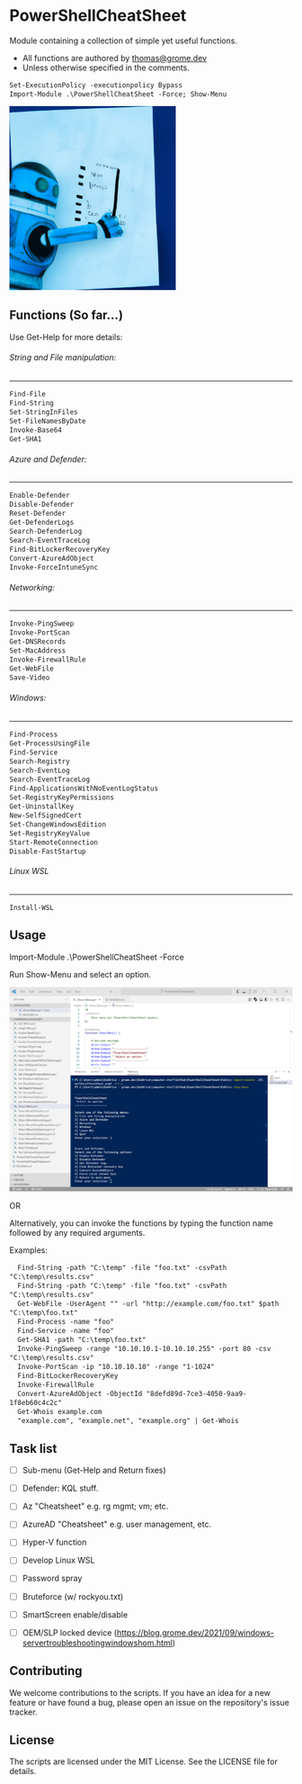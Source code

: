 # PowerShellCheatSheet
Module containing a collection of simple yet useful functions. 
- All functions are authored by thomas@grome.dev 
- Unless otherwise specified in the comments.

```
Set-ExecutionPolicy -executionpolicy Bypass
Import-Module .\PowerShellCheatSheet -Force; Show-Menu
```

![logo](https://github.com/gromedev/PowerShellCheatSheet/blob/main/Assets/img/logo.png)


## Functions (So far...)

Use Get-Help for more details:

###### String and File manipulation:
-----------------------------
```
Find-File
Find-String
Set-StringInFiles
Set-FileNamesByDate
Invoke-Base64
Get-SHA1
```


###### Azure and Defender:
-----------------------------
```
Enable-Defender
Disable-Defender
Reset-Defender
Get-DefenderLogs
Search-DefenderLog
Search-EventTraceLog
Find-BitLockerRecoveryKey
Convert-AzureAdObject
Invoke-ForceIntuneSync
```


###### Networking:
-----------------------------
```
Invoke-PingSweep
Invoke-PortScan
Get-DNSRecords
Set-MacAddress
Invoke-FirewallRule
Get-WebFile
Save-Video
```


###### Windows:
-----------------------------
```
Find-Process
Get-ProcessUsingFile
Find-Service
Search-Registry
Search-EventLog
Search-EventTraceLog
Find-ApplicationsWithNoEventLogStatus
Set-RegistryKeyPermissions
Get-UninstallKey
New-SelfSignedCert
Set-ChangeWindowsEdition
Set-RegistryKeyValue
Start-RemoteConnection
Disable-FastStartup
```


###### Linux WSL
-----------------------------
```
Install-WSL
```



## Usage

Import-Module .\PowerShellCheatSheet -Force

Run Show-Menu and select an option. 

![usage](https://github.com/gromedev/PowerShellCheatSheet/blob/main/Assets/img/usage.png)

OR

Alternatively, you can invoke the functions by typing the function name followed by any required arguments.

Examples:
```
  Find-String -path "C:\temp" -file "foo.txt" -csvPath "C:\temp\results.csv"
  Find-String -path "C:\temp" -file "foo.txt" -csvPath "C:\temp\results.csv"
  Get-WebFile -UserAgent "" -url "http://example.com/foo.txt" $path "C:\temp\foo.txt"
  Find-Process -name "foo"
  Find-Service -name "foo"
  Get-SHA1 -path "C:\temp\foo.txt"
  Invoke-PingSweep -range "10.10.10.1-10.10.10.255" -port 80 -csv "C:\temp\results.csv"
  Invoke-PortScan -ip "10.10.10.10" -range "1-1024"
  Find-BitLockerRecoveryKey 
  Invoke-FirewallRule 
  Convert-AzureAdObject -ObjectId "8defd89d-7ce3-4050-9aa9-1f8eb60c4c2c"
  Get-Whois example.com
  "example.com", "example.net", "example.org" | Get-Whois
```

## Task list
- [ ] Sub-menu (Get-Help and Return fixes)
- [ ] Defender: KQL stuff.
- [ ] Az "Cheatsheet" e.g. rg mgmt; vm; etc.
- [ ] AzureAD "Cheatsheet" e.g. user management, etc.
- [ ] Hyper-V function
- [ ] Develop Linux WSL
- [ ] Password spray
- [ ] Bruteforce (w/ rockyou.txt)
- [ ] SmartScreen enable/disable
- [ ] OEM/SLP locked device (https://blog.grome.dev/2021/09/windows-servertroubleshootingwindowshom.html)



## Contributing
We welcome contributions to the scripts. If you have an idea for a new feature or have found a bug, please open an issue on the repository's issue tracker.



## License
The scripts are licensed under the MIT License. See the LICENSE file for details.
